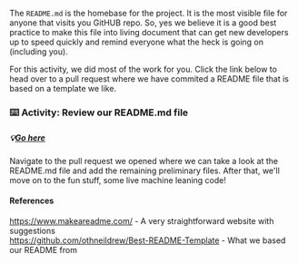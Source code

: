 
The `README.md` is the homebase for the project.  It is the most visible file for anyone
that visits you GitHUB repo.  So, yes we believe it is a good best practice to make this
file into living document that can get new developers up to speed quickly and remind everyone what the 
heck is going on (including you).

For this activity, we did most of the work for you.  Click the link below to head over to a pull request where we
have commited a README file that is based on a template we like.  

### :keyboard: Activity: Review our README.md file
##### :bulb:[Go here]({{readmelink}}) 
Navigate to the pull request we opened where we can take a look at the README.md file and 
add the remaining preliminary files.  After that, we'll move on to the fun stuff, some live machine leaning code!

#### References

https://www.makeareadme.com/ - A very straightforward website with suggestions  
https://github.com/othneildrew/Best-README-Template - What we based our README from